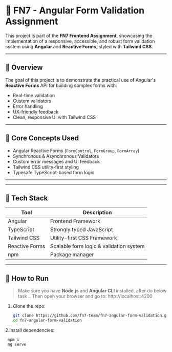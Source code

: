 # 🧾 FN7 - Angular Form Validation Assignment

This project is part of the **FN7 Frontend Assignment**, showcasing the implementation of a responsive, accessible, and robust form validation system using **Angular** and **Reactive Forms**, styled with **Tailwind CSS**.

---

## 🚀 Overview

The goal of this project is to demonstrate the practical use of Angular's **Reactive Forms** API for building complex forms with:

- Real-time validation
- Custom validators
- Error handling
- UX-friendly feedback
- Clean, responsive UI with Tailwind CSS

---

## 🧠 Core Concepts Used

- Angular Reactive Forms (`FormControl`, `FormGroup`, `FormArray`)
- Synchronous & Asynchronous Validators
- Custom error messages and UI feedback
- Tailwind CSS utility-first styling
- Typesafe TypeScript-based form logic

---


---

## 🧰 Tech Stack

| Tool           | Description                             |
|----------------|-----------------------------------------|
| Angular        | Frontend Framework                      |
| TypeScript     | Strongly typed JavaScript               |
| Tailwind CSS   | Utility-first CSS Framework             |
| Reactive Forms | Scalable form logic & validation system |
| npm            | Package manager                         |

---

## 🧪 How to Run

> Make sure you have **Node.js** and **Angular CLI** installed.
> after do below task ..
Then open your browser and go to:
http://localhost:4200

1. Clone the repo:
   ```bash
   git clone https://github.com/fn7-team/fn7-angular-form-validation.git
   cd fn7-angular-form-validation
2.Install dependencies:
   ```bash
    npm i
    ng serve






